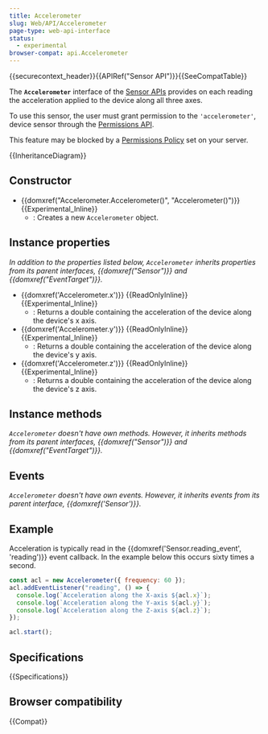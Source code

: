 ```yaml
---
title: Accelerometer
slug: Web/API/Accelerometer
page-type: web-api-interface
status:
  - experimental
browser-compat: api.Accelerometer
---
```


{{securecontext_header}}{{APIRef("Sensor API")}}{{SeeCompatTable}}

The **`Accelerometer`** interface of the [Sensor APIs](/en-US/docs/Web/API/Sensor_APIs) provides on each reading the acceleration applied to the device along all three axes.

To use this sensor, the user must grant permission to the `'accelerometer'`, device sensor through the [Permissions API](/en-US/docs/Web/API/Permissions_API).

This feature may be blocked by a [Permissions Policy](/en-US/docs/Web/HTTP/Guides/Permissions_Policy) set on your server.

{{InheritanceDiagram}}

## Constructor

- {{domxref("Accelerometer.Accelerometer()", "Accelerometer()")}} {{Experimental_Inline}}
  - : Creates a new `Accelerometer` object.

## Instance properties

_In addition to the properties listed below, `Accelerometer` inherits properties from its parent interfaces, {{domxref("Sensor")}} and {{domxref("EventTarget")}}._

- {{domxref('Accelerometer.x')}} {{ReadOnlyInline}} {{Experimental_Inline}}
  - : Returns a double containing the acceleration of the device along the device's x axis.
- {{domxref('Accelerometer.y')}} {{ReadOnlyInline}} {{Experimental_Inline}}
  - : Returns a double containing the acceleration of the device along the device's y axis.
- {{domxref('Accelerometer.z')}} {{ReadOnlyInline}} {{Experimental_Inline}}
  - : Returns a double containing the acceleration of the device along the device's z axis.

## Instance methods

_`Accelerometer` doesn't have own methods. However, it inherits methods from its parent interfaces, {{domxref("Sensor")}} and {{domxref("EventTarget")}}._

## Events

_`Accelerometer` doesn't have own events. However, it inherits events from its parent interface, {{domxref('Sensor')}}._

## Example

Acceleration is typically read in the {{domxref('Sensor.reading_event', 'reading')}} event callback. In the example below this occurs sixty times a second.

```js
const acl = new Accelerometer({ frequency: 60 });
acl.addEventListener("reading", () => {
  console.log(`Acceleration along the X-axis ${acl.x}`);
  console.log(`Acceleration along the Y-axis ${acl.y}`);
  console.log(`Acceleration along the Z-axis ${acl.z}`);
});

acl.start();
```

## Specifications

{{Specifications}}

## Browser compatibility

{{Compat}}
